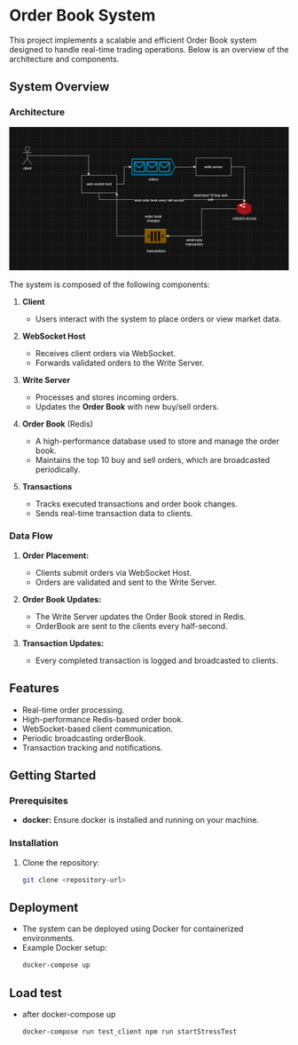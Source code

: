 # Order Book System

This project implements a scalable and efficient Order Book system designed to handle real-time trading operations. Below is an overview of the architecture and components.

## System Overview

### Architecture

![Order Book Architecture](images/order_book.png)

The system is composed of the following components:

1. **Client**
   - Users interact with the system to place orders or view market data.

2. **WebSocket Host**
   - Receives client orders via WebSocket.
   - Forwards validated orders to the Write Server.

3. **Write Server**
   - Processes and stores incoming orders.
   - Updates the **Order Book** with new buy/sell orders.

4. **Order Book** (Redis)
   - A high-performance database used to store and manage the order book.
   - Maintains the top 10 buy and sell orders, which are broadcasted periodically.

5. **Transactions**
   - Tracks executed transactions and order book changes.
   - Sends real-time transaction data to clients.

### Data Flow

1. **Order Placement:**
   - Clients submit orders via WebSocket Host.
   - Orders are validated and sent to the Write Server.

2. **Order Book Updates:**
   - The Write Server updates the Order Book stored in Redis.
   - OrderBook are sent to the clients every half-second.

3. **Transaction Updates:**
   - Every completed transaction is logged and broadcasted to clients.

## Features

- Real-time order processing.
- High-performance Redis-based order book.
- WebSocket-based client communication.
- Periodic broadcasting orderBook.
- Transaction tracking and notifications.

## Getting Started

### Prerequisites

- **docker:** Ensure docker is installed and running on your machine.

### Installation

1. Clone the repository:
   ```bash
   git clone <repository-url>
   ```

## Deployment

- The system can be deployed using Docker for containerized environments.
- Example Docker setup:
  ```bash
  docker-compose up
  ```

## Load test
- after  docker-compose up
    ```bash
    docker-compose run test_client npm run startStressTest
    ```

